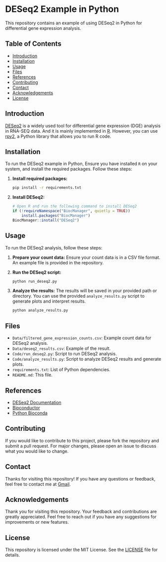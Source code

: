 # DESeq2 Example in Python

This repository contains an example of using DESeq2 in Python for differential gene expression analysis.

## Table of Contents

- [Introduction](#introduction)
- [Installation](#installation)
- [Usage](#usage)
- [Files](#files)
- [References](#references)
- [Contributing](#contributing)
- [Contact](#contact)
- [Acknowledgements](#acknowledgements)
- [License](#license)

## Introduction

[DESeq2](https://bioconductor.org/packages/release/bioc/html/DESeq2.html) is a widely used tool for differential gene expression (DGE) analysis in RNA-SEQ data. And it is mainly implemented in [R](https://cran.r-project.org/).
However, you can use [rpy2](https://pypi.org/project/rpy2/), a Python library that allows you to run R code. 

## Installation 

To run the DESeq2 example in Python, Ensure you have installed `R` on your system, and install the required packages. Follow these steps:


1. **Install required packages:**
    ```bash
    pip install -r requirements.txt
    ```

2. **Install DESeq2:**
    ```r
    # Open R and run the following command to install DESeq2
    if (!requireNamespace("BiocManager", quietly = TRUE))
        install.packages("BiocManager")
    BiocManager::install("DESeq2")
    ```


## Usage

To run the DESeq2 analysis, follow these steps:

1. **Prepare your count data:**
    Ensure your count data is in a CSV file format. An example file is provided in the repository.

2. **Run the DESeq2 script:**
    ```bash
    python run_deseq2.py 
    ```

3. **Analyze the results:**
    The results will be saved in your provided path or directory. You can use the provided `analyze_results.py` script to generate plots and interpret results.
    ```bash
    python analyze_results.py 
    ```


## Files

- `Data/filtered_gene_expression_counts.csv`: Example count data for DESeq2 analysis.
- `Data/deseq2_results.csv`: Example of the result.
- `Code/run_deseq2.py`: Script to run DESeq2 analysis.
- `Code/analyze_results.py`: Script to analyze DESeq2 results and generate plots.
- `requirements.txt`: List of Python dependencies.
- `README.md`: This file.

## References

- [DESeq2 Documentation](https://bioconductor.org/packages/release/bioc/html/DESeq2.html)
- [Bioconductor](https://bioconductor.org/)
- [Python Bioconda](https://bioconda.github.io/)

## Contributing
If you would like to contribute to this project, please fork the repository and submit a pull request. For major changes, please open an issue to discuss what you would like to change.

## Contact
Thanks for visiting this repository! If you have any questions or feedback, feel free to contact me at [Gmail](ptlsugam@gmail.com).

## Acknowledgements
Thank you for visiting this repository. Your feedback and contributions are greatly appreciated. Feel free to reach out if you have any suggestions for improvements or new features.

## License

This repository is licensed under the MIT License. See the [LICENSE](LICENSE) file for details.
